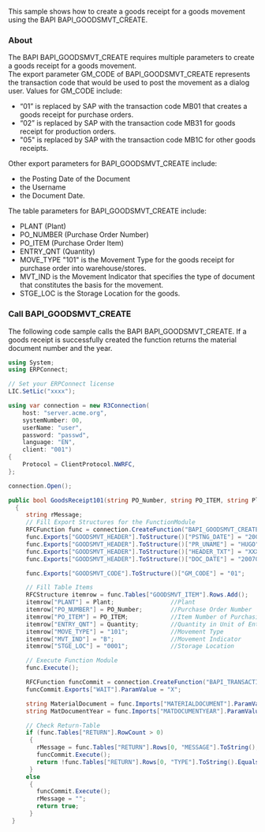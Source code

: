 This sample shows how to create a goods receipt for a goods movement using the BAPI BAPI_GOODSMVT_CREATE.

### About

The BAPI BAPI_GOODSMVT_CREATE requires multiple parameters to create a goods receipt for a goods movement.\
The export parameter GM_CODE of BAPI_GOODSMVT_CREATE represents the transaction code that would be used to post the movement as a dialog user. Values for GM_CODE include:

- “01” is replaced by SAP with the transaction code MB01 that creates a goods receipt for purchase orders.
- “02” is replaced by SAP with the transaction code MB31 for goods receipt for production orders.
- "05" is replaced by SAP with the transaction code MB1C for other goods receipts.

Other export parameters for BAPI_GOODSMVT_CREATE include:

- the Posting Date of the Document
- the Username
- the Document Date.

The table parameters for BAPI_GOODSMVT_CREATE include:

- PLANT (Plant)
- PO_NUMBER (Purchase Order Number)
- PO_ITEM (Purchase Order Item)
- ENTRY_QNT (Quantity)
- MOVE_TYPE "101" is the Movement Type for the goods receipt for purchase order into warehouse/stores.
- MVT_IND is the Movement Indicator that specifies the type of document that constitutes the basis for the movement.
- STGE_LOC is the Storage Location for the goods.

### Call BAPI_GOODSMVT_CREATE

The following code sample calls the BAPI BAPI_GOODSMVT_CREATE. If a goods receipt is successfully created the function returns the material document number and the year.

```csharp
using System;
using ERPConnect;

// Set your ERPConnect license
LIC.SetLic("xxxx");

using var connection = new R3Connection(
    host: "server.acme.org",
    systemNumber: 00,
    userName: "user",
    password: "passwd",
    language: "EN",
    client: "001")
{
    Protocol = ClientProtocol.NWRFC,
};

connection.Open();

public bool GoodsReceipt101(string PO_Number, string PO_ITEM, string Plant, decimal Quantity)
  {
     string rMessage;
     // Fill Export Structures for the FunctionModule
     RFCFunction func = connection.CreateFunction("BAPI_GOODSMVT_CREATE");
     func.Exports["GOODSMVT_HEADER"].ToStructure()["PSTNG_DATE"] = "20070921"; //Posting Date in the Document
     func.Exports["GOODSMVT_HEADER"].ToStructure()["PR_UNAME"] = "HUGO";       //UserName
     func.Exports["GOODSMVT_HEADER"].ToStructure()["HEADER_TXT"] = "XXX";      //HeaderText
     func.Exports["GOODSMVT_HEADER"].ToStructure()["DOC_DATE"] = "20070921";   //Document Date in Document

     func.Exports["GOODSMVT_CODE"].ToStructure()["GM_CODE"] = "01";

     // Fill Table Items 
     RFCStructure itemrow = func.Tables["GOODSMVT_ITEM"].Rows.Add();
     itemrow["PLANT"] = Plant;                //Plant
     itemrow["PO_NUMBER"] = PO_Number;        //Purchase Order Number
     itemrow["PO_ITEM"] = PO_ITEM;            //Item Number of Purchasing Document  
     itemrow["ENTRY_QNT"] = Quantity;         //Quantity in Unit of Entry
     itemrow["MOVE_TYPE"] = "101";            //Movement Type
     itemrow["MVT_IND"] = "B";                //Movement Indicator
     itemrow["STGE_LOC"] = "0001";            //Storage Location

     // Execute Function Module
     func.Execute();

     RFCFunction funcCommit = connection.CreateFunction("BAPI_TRANSACTION_COMMIT");
     funcCommit.Exports["WAIT"].ParamValue = "X";

     string MaterialDocument = func.Imports["MATERIALDOCUMENT"].ParamValue.ToString();
     string MatDocumentYear = func.Imports["MATDOCUMENTYEAR"].ParamValue.ToString();

     // Check Return-Table
     if (func.Tables["RETURN"].RowCount > 0)
      {
        rMessage = func.Tables["RETURN"].Rows[0, "MESSAGE"].ToString();
        funcCommit.Execute();
        return !func.Tables["RETURN"].Rows[0, "TYPE"].ToString().Equals("E");
      }
     else
      {
        funcCommit.Execute();
        rMessage = "";
        return true;
      }
 }

```
